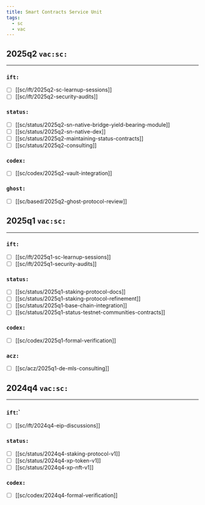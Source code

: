 ```yaml
---
title: Smart Contracts Service Unit
tags:
  - sc
  - vac
---
```


## 2025q2 `vac:sc:`
---

### `ift:`
- [ ] [[sc/ift/2025q2-sc-learnup-sessions]]
- [ ] [[sc/ift/2025q2-security-audits]]

### `status:`
- [ ] [[sc/status/2025q2-sn-native-bridge-yield-bearing-module]]
- [ ] [[sc/status/2025q2-sn-native-dex]]
- [ ] [[sc/status/2025q2-maintaining-status-contracts]]
- [ ] [[sc/status/2025q2-consulting]]

### `codex:`

- [ ] [[sc/codex/2025q2-vault-integration]]

### `ghost:`
- [ ] [[sc/based/2025q2-ghost-protocol-review]]


## 2025q1 `vac:sc:`
---

### `ift:`
- [ ] [[sc/ift/2025q1-sc-learnup-sessions]]
- [ ] [[sc/ift/2025q1-security-audits]]

### `status:`
- [ ] [[sc/status/2025q1-staking-protocol-docs]]
- [ ] [[sc/status/2025q1-staking-protocol-refinement]]
- [ ] [[sc/status/2025q1-base-chain-integration]]
- [ ] [[sc/status/2025q1-status-testnet-communities-contracts]]

### `codex:`

- [ ] [[sc/codex/2025q1-formal-verification]]

### `acz:`
- [ ] [[sc/acz/2025q1-de-mls-consulting]]


## 2024q4 `vac:sc:`
---

### `ift`:`
- [ ] [[sc/ift/2024q4-eip-discussions]]


### `status:`
- [ ] [[sc/status/2024q4-staking-protocol-v1]]
- [ ] [[sc/status/2024q4-xp-token-v1]]
- [ ] [[sc/status/2024q4-xp-nft-v1]]

### `codex:`

- [ ] [[sc/codex/2024q4-formal-verification]]
